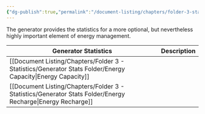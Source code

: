 ```yaml
---
{"dg-publish":true,"permalink":"/document-listing/chapters/folder-3-statistics/generator-statistics/"}
---
```


The generator provides the statistics for a more optional, but nevertheless highly important element of energy management.

| Generator Statistics | Description |
| -------------------- | ----------- |
| [[Document Listing/Chapters/Folder 3 - Statistics/Generator Stats Folder/Energy Capacity\|Energy Capacity]]  |             |
| [[Document Listing/Chapters/Folder 3 - Statistics/Generator Stats Folder/Energy Recharge\|Energy Recharge]]  |             |
